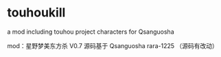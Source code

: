touhoukill
==========

a  mod including touhou project characters for Qsanguosha

mod：星野梦美东方杀 V0.7
源码基于 Qsanguosha rara-1225 （源码有改动）
